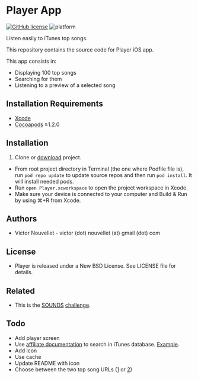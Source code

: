 # Player App 
[![GitHub license](https://img.shields.io/badge/license-New%20BSD-blue.svg)](https://raw.githubusercontent.com/VictorNouvellet/Player/master/LICENCE) ![platform](https://img.shields.io/badge/platform-ios-lightgrey.svg)

Listen easily to iTunes top songs.

This repository contains the source code for Player iOS app.

This app consists in:

 * Displaying 100 top songs
 * Searching for them
 * Listening to a preview of a selected song

## Installation Requirements

- [Xcode](https://developer.apple.com/xcode/)
- [Cocoapods](https://guides.cocoapods.org/using/getting-started.html) ≥1.2.0

## Installation

1. Clone or [download](https://github.com/VictorNouvellet/Player/archive/master.zip) project.
- From root project directory in Terminal (the one where Podfile file is), run `pod repo update` to update source repos and then run `pod install`. It will install needed pods.
- Run `open Player.xcworkspace` to open the project workspace in Xcode.
- Make sure your device is connected to your computer and Build & Run by using ⌘+R from Xcode.

## Authors
 * Victor Nouvellet - victor (dot) nouvellet (at) gmail (dot) com

## License
 * Player is released under a New BSD License. See LICENSE file for details.

## Related
 * This is the [SOUNDS](https://www.sounds.am/) [challenge](https://gist.github.com/matts2cant/a5dff9aa0528615505bb2bb6ec71877e).

## Todo
- Add player screen
- Use [affiliate documentation](https://affiliate.itunes.apple.com/resources/documentation/itunes-store-web-service-search-api/#lookup) to search in iTunes database. [Example](https://itunes.apple.com/search?country=FR&entity=song&media=music&attribute=ratingIndex).
- Add icon
- Use cache
- Update README with icon
- Choose between the two top song URLs ([1](https://itunes.apple.com/fr/rss/topsongs/limit=100/json) or [2](https://rss.itunes.apple.com/api/v1/fr/apple-music/top-songs/all/100/explicit.json))
